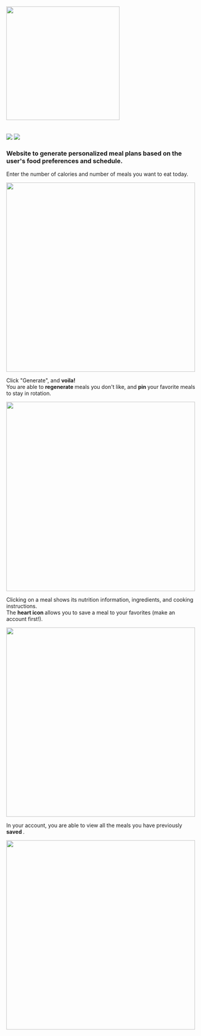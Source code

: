 # <img src="https://imgur.com/QQjFz2r.png" width=300 height="auto"/>
<br />
<div>
  <img src="https://img.shields.io/badge/react-16.13.0-red" />
  <img src="https://img.shields.io/badge/django-3.03-blue" />
</div>

<h3>
  Website to generate personalized meal plans based on the user's food preferences and schedule.
</h3>

<p>
  Enter the number of calories and number of meals you want to eat today.
</p>
<img src="https://imgur.com/jZO72TQ.png" width="500" height="auto" />

<p>
  Click "Generate", and <b>voila! </b>
  <br />
  You are able to <b> regenerate </b> meals you don't like, and <b> pin </b> your favorite meals to stay in rotation.
</p>
<img src="https://imgur.com/ekaufro.png" width=500 height="auto" />

<p>
  Clicking on a meal shows its nutrition information, ingredients, and cooking instructions.
  <br />
  The <b> heart icon </b> allows you to save a meal to your favorites (make an account first!).
</p>
<img src="https://imgur.com/WmxK8rB.png" width=500 height="auto" />

<p>
  In your account, you are able to view all the meals you have previously <b> saved </b>.
</p>
<img src="https://imgur.com/BhhUp6R.png" width=500 height="auto" />
